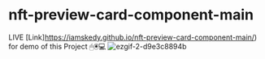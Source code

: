 # nft-preview-card-component-main
LIVE [Link]https://iamskedy.github.io/nft-preview-card-component-main/) for demo of this Project 
🖱🖲💻
![ezgif-2-d9e3c8894b](https://user-images.githubusercontent.com/95680495/158103482-9ef6b2f7-33d2-43d2-8d4a-bb3aec5492b3.gif)

